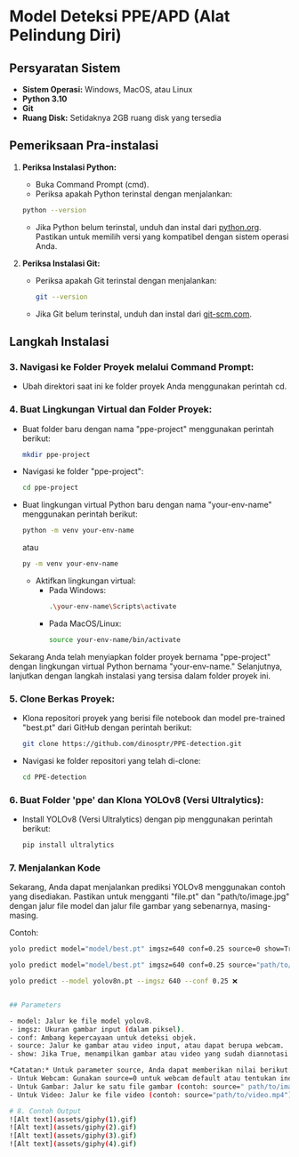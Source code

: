 # Model Deteksi PPE/APD (Alat Pelindung Diri)

## Persyaratan Sistem
- **Sistem Operasi:** Windows, MacOS, atau Linux
- **Python 3.10**
- **Git**
- **Ruang Disk:** Setidaknya 2GB ruang disk yang tersedia

## Pemeriksaan Pra-instalasi

1. **Periksa Instalasi Python:**
   - Buka Command Prompt (cmd).
   - Periksa apakah Python terinstal dengan menjalankan:
     
    ```bash
    python --version
    ```
     
   - Jika Python belum terinstal, unduh dan instal dari [python.org](https://www.python.org/downloads/). Pastikan untuk memilih versi yang kompatibel dengan sistem operasi Anda.

2. **Periksa Instalasi Git:**
   - Periksa apakah Git terinstal dengan menjalankan:
     ```bash
     git --version
     ```
   - Jika Git belum terinstal, unduh dan instal dari [git-scm.com](https://git-scm.com/downloads/).

## Langkah Instalasi

### 3. Navigasi ke Folder Proyek melalui Command Prompt:
   - Ubah direktori saat ini ke folder proyek Anda menggunakan perintah cd.

### 4. Buat Lingkungan Virtual dan Folder Proyek:
   - Buat folder baru dengan nama "ppe-project" menggunakan perintah berikut:
     ```bash
     mkdir ppe-project
     ```
   - Navigasi ke folder "ppe-project":
     ```bash
     cd ppe-project
     ```
   - Buat lingkungan virtual Python baru dengan nama "your-env-name" menggunakan perintah berikut:
     ```bash
     python -m venv your-env-name 
     ```
     atau 
     ```bash
     py -m venv your-env-name
     ```
     - Aktifkan lingkungan virtual:
       - Pada Windows:
         ```bash
         .\your-env-name\Scripts\activate
         ```
       - Pada MacOS/Linux:
         ```bash
         source your-env-name/bin/activate
         ```

Sekarang Anda telah menyiapkan folder proyek bernama "ppe-project" dengan lingkungan virtual Python bernama "your-env-name." Selanjutnya, lanjutkan dengan langkah instalasi yang tersisa dalam folder proyek ini.

### 5. Clone Berkas Proyek:
   - Klona repositori proyek yang berisi file notebook dan model pre-trained "best.pt" dari GitHub dengan perintah berikut:
     ```bash
     git clone https://github.com/dinosptr/PPE-detection.git
     ```
   - Navigasi ke folder repositori yang telah di-clone:
     ```bash
     cd PPE-detection
     ```

### 6. Buat Folder 'ppe' dan Klona YOLOv8 (Versi Ultralytics):
   - Install YOLOv8 (Versi Ultralytics) dengan pip menggunakan perintah berikut:
     ```bash
     pip install ultralytics
     ```

### 7. Menjalankan Kode
Sekarang, Anda dapat menjalankan prediksi YOLOv8 menggunakan contoh yang disediakan. Pastikan untuk mengganti "file.pt" dan "path/to/image.jpg" dengan jalur file model dan jalur file gambar yang sebenarnya, masing-masing.

Contoh:
```bash
yolo predict model="model/best.pt" imgsz=640 conf=0.25 source=0 show=True ✅

yolo predict model="model/best.pt" imgsz=640 conf=0.25 source="path/to/image.jpg" show=True✅

yolo predict --model yolov8n.pt --imgsz 640 --conf 0.25 ❌


## Parameters

- model: Jalur ke file model yolov8.
- imgsz: Ukuran gambar input (dalam piksel).
- conf: Ambang kepercayaan untuk deteksi objek.
- source: Jalur ke gambar atau video input, atau dapat berupa webcam.
- show: Jika True, menampilkan gambar atau video yang sudah diannotasi dalam jendela/screen. Berguna untuk umpan balik visual langsung selama pengembangan atau pengujian.

*Catatan:* Untuk parameter source, Anda dapat memberikan nilai berikut:
- Untuk Webcam: Gunakan source=0 untuk webcam default atau tentukan indeks webcam.
- Untuk Gambar: Jalur ke satu file gambar (contoh: source=" path/to/image.jpg").
- Untuk Video: Jalur ke file video (contoh: source="path/to/video.mp4").

# 8. Contoh Output
![Alt text](assets/giphy(1).gif)
![Alt text](assets/giphy(2).gif)
![Alt text](assets/giphy(3).gif)
![Alt text](assets/giphy(4).gif)
